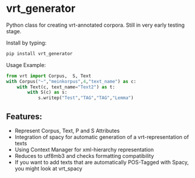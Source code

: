 # vrt_generator
Python class for creating vrt-annotated corpora.
Still in very early testing stage.

Install by typing:
```bash
pip install vrt_generator
```

Usage Example:
```python
from vrt import Corpus,  S, Text
with Corpus("~","meinkorpus",4,"text_name") as c:
    with Text(c, text_name="Text2") as t:
        with S(c) as s:
            s.writep("Test","TAG","TAG","Lemma")  
```

Features:
-
- Represent Corpus, Text, P and S Attributes
- Integration of spacy for automatic generation of a vrt-representation of texts
- Using Context Manager for xml-hierarchy representation
- Reduces to utf8mb3 and checks formatting compatibility
- If you want to add texts that are automatically POS-Tagged with Spacy, you might look at vrt_spacy
